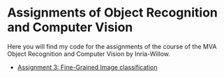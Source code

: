 # Assignments of Object Recognition and Computer Vision

Here you will find my code for the assignments of the course of the MVA Object Recognition and Computer Vision by Inria-Willow.

- [Assignment 3: Fine-Grained Image classification](https://github.com/israfelsr/assignments-mva/tree/main/object-recognition/A3)